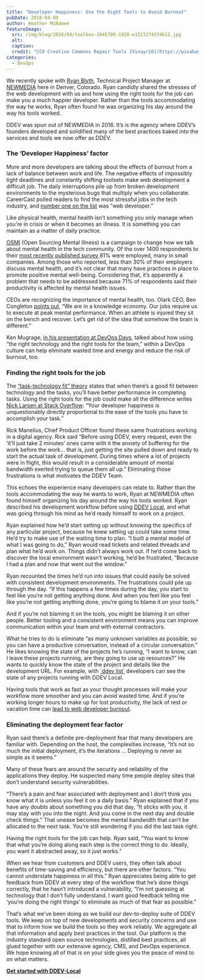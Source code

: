 ```yaml
---
title: "Developer Happiness: Use the Right Tools to Avoid Burnout"
pubDate: 2018-04-09
author: Heather McNamee
featureImage:
  src: /img/blog/2018/04/toolbox-2645700-1920-e1523274374612.jpg
  alt:
  caption:
  credit: "CC0 Creative Commons Repair Tools [Vinayr16](https://pixabay.com/en/toolbox-socket-repair-tool-2645700/)"
categories:
  - DevOps
---
```


We recently spoke with [Ryan Blyth](https://newmediadenver.com/team/ryan-blyth/), Technical Project Manager at [NEWMEDIA](https://newmediadenver.com/about/) here in Denver, Colorado. Ryan candidly shared the stresses of the web development with us and how using the right tools for the job can make you a much happier developer. Rather than the tools accommodating the way he works, Ryan often found he was organizing his day around the way his tools worked.

DDEV was spun out of NEWMEDIA in 2016\. It’s is the agency where DDEV’s founders developed and solidified many of the best practices baked into the services and tools we now offer as DDEV.

### The ‘Developer Happiness’ factor

More and more developers are talking about the effects of burnout from a lack of balance between work and life. The negative effects of impossibly tight deadlines and constantly shifting toolsets make web development a difficult job. The daily interruptions pile up from broken development environments to the mysterious bugs that multiply when you collaborate. CareerCast polled readers to find the most stressful jobs in the tech industry, and [number one on the list](https://www.cio.com/article/3030171/careers-staffing/the-8-most-stressful-jobs-in-tech.html) was “web developer.”

Like physical health, mental health isn’t something you only manage when you’re in crisis or when it becomes an illness. It is something you can maintain as a matter of daily practice.

[OSMI](https://osmihelp.org/) (Open Sourcing Mental Illness) is a campaign to change how we talk about mental health in the tech community. Of the over 1400 respondents to their [most recently published survey ](https://osmi.typeform.com/report/Ao6BTw/U76z)81% were employed, many in small companies. Among those who reported, less than 30% of their employers discuss mental health, and it’s not clear that many have practices in place to promote positive mental well-being. Considering that, it’s apparently a problem that needs to be addressed because 71% of respondents said their productivity is affected by mental health issues.

CEOs are recognizing the importance of mental health, too. Olark CEO, Ben Congleton [points out](https://medium.com/@OlarkLiveChat/its-2017-and-mental-health-is-still-an-issue-in-the-workplace-61efbef092f), “We are in a knowledge economy. Our jobs require us to execute at peak mental performance. When an athlete is injured they sit on the bench and recover. Let’s get rid of the idea that somehow the brain is different.”

Ken Mugrage, [in his presentation at DevOps Days](https://www.youtube.com/watch?v=qN4Mj7B1IV0), talked about how using “the right technology and the right tools for the team,” within a DevOps culture can help eliminate wasted time and energy and reduce the risk of burnout, too.

### Finding the right tools for the job

The [“task-technology fit” theory](https://www.jstor.org/stable/249668) states that when there’s a good fit between technology and the tasks, you’ll have better performance in completing tasks. Using the right tools for the job could make all the difference writes [Nick Larsen at Stack Overflow](https://stackoverflow.blog/2017/10/20/developer-happiness-right-tools-job/): “Your developer happiness is unquestionably directly proportional to the ease of the tools you have to accomplish your task.”

Rick Manelius, Chief Product Officer found these same frustrations working in a digital agency. Rick said “Before using DDEV, every request, even the ‘it’ll just take 2 minutes’ ones came with it the anxiety of buffering for the work before the work… that is, just getting the site pulled down and ready to start the actual task of development. During times where a lot of projects were in flight, this would result in a considerable amount of mental bandwidth exerted trying to queue them all up.” Eliminating those frustrations is what motivates the DDEV Team.

This echoes the experience many developers can relate to. Rather than the tools accommodating the way he wants to work, Ryan at NEWMEDIA often found himself organizing his day around the way his tools worked. Ryan described his development workflow before using [DDEV Local](https://ddev.ddev.com), and what was going through his mind as he’d ready himself to work on a project.

Ryan explained how he’d start setting up without knowing the specifics of any particular project, because he knew setting up could take some time. He’d try to make use of the waiting time to plan. “I built a mental model of what I was going to do,” Ryan would read tickets and related threads and plan what he’d work on. Things didn’t always work out. If he’d come back to discover the local environment wasn’t working, he’d be frustrated, “Because I had a plan and now that went out the window.”

Ryan recounted the times he’d run into issues that could easily be solved with consistent development environments. The frustrations could pile up through the day. “If this happens a few times during the day, you start to feel like you’re not getting anything done. And when you feel like you feel like you’re not getting anything done, you’re going to blame it on your tools.”

And if you’re not blaming it on the tools, you might be blaming it on other people. Better tooling and a consistent environment means you can improve communication within your team and with external contractors.

What he tries to do is eliminate “as many unknown variables as possible, so you can have a productive conversation, instead of a circular conversation.” He likes knowing the state of the projects he’s running, “I want to know, can I leave these projects running, are they going to use up resources?” He wants to quickly know the state of the project and details like the development URL. For example, with [\`ddev list\`](https://ddev.readthedocs.io/en/latest/users/cli-usage/#listing-project-information) developers can see the state of any projects running with DDEV Local.

Having tools that work as fast as your thought processes will make your workflow more smoother and you can avoid wasted time. And if you’re working longer hours to make up for lost productivity, the lack of rest or vacation time can [lead to web developer burnout](http://devopsagenda.techtarget.com/opinion/Undercapitalization-is-the-disease-developer-burnout-the-symptom).

### Eliminating the deployment fear factor

Ryan said there’s a definite pre-deployment fear that many developers are familiar with. Depending on the host, the complexities increase, “It’s not so much the initial deployment, it’s the iterations … Deploying is never as simple as it seems.”

Many of these fears are around the security and reliability of the applications they deploy. He suspected many time people deploy sites that don’t understand security vulnerabilities.

“There’s a pain and fear associated with deployment and I don’t think you know what it is unless you feel it on a daily basis.” Ryan explained that if you have any doubts about something you did that day, “It sticks with you, it may stay with you into the night. And you come in the next day and double check things.” That unease becomes the mental bandwidth that can’t be allocated to the next task. You’re still wondering if you did the last task right.

Having the right tools for the job can help. Ryan said, “You want to know that what you’re doing along each step is the correct thing to do. Ideally, you want it abstracted away, so it just works.”

When we hear from customers and DDEV users, they often talk about benefits of time-saving and efficiency, but there are other factors. “You cannot understate happiness in all this.” Ryan appreciates being able to get feedback from DDEV at every step of the workflow that he’s done things correctly, that he hasn’t introduced a vulnerability, “I’m not guessing at technology that I don’t fully understand. I want good feedback telling me ‘you’re doing the right things’ to eliminate as much of that fear as possible.”

That’s what we’ve been doing as we build our dev-to-deploy suite of DDEV tools. We keep on top of new developments and security concerns and use that to inform how we build the tools so they work reliably. We aggregate all that information and apply best practices in the tool. Our platform is the industry standard open source technologies, distilled best practices, all glued together with our extensive agency, CMS, and DevOps experience. We hope knowing all of that is on your side gives you the peace of mind to on what matters.

**[Get started with DDEV-Local](/get-started/)**
